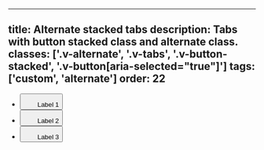 <!--
 *              Copyright (c) 2025 Visa, Inc.
 *
 * Licensed under the Apache License, Version 2.0 (the "License");
 * you may not use this file except in compliance with the License.
 * You may obtain a copy of the License at
 *
 *         http://www.apache.org/licenses/LICENSE-2.0
 *
 * Unless required by applicable law or agreed to in writing, software
 * distributed under the License is distributed on an "AS IS" BASIS,
 * WITHOUT WARRANTIES OR CONDITIONS OF ANY KIND, either express or implied.
 * See the License for the specific language governing permissions and
 * limitations under the License.
 *
 -->
---
title: Alternate stacked tabs
description: Tabs with button stacked class and alternate class. 
classes: ['.v-alternate', '.v-tabs', '.v-button-stacked', '.v-button[aria-selected="true"]']
tags: ['custom', 'alternate']
order: 22
---

<ul class="v-tabs v-tabs-stacked v-icon-two-color v-alternate" role="tablist">
  <li class="v-tab" role="none">
    <button aria-selected="true" class="v-button v-button-tertiary v-button-stacked" role="tab">
      <svg aria-hidden="true" class="v-icon v-icon-visa v-icon-low" height="24" viewbox="0 0 24 24" width="24">
        <use href="#visa-analytics-low">
        </use>
      </svg>
      Label 1
    </button>
  </li>
  <li class="v-tab" role="none">
    <button aria-selected="false" class="v-button v-button-tertiary v-button-stacked" role="tab">
      <svg aria-hidden="true" class="v-icon v-icon-visa v-icon-low" height="24" viewbox="0 0 24 24" width="24">
        <use href="#visa-analytics-low">
        </use>
      </svg>
      Label 2
    </button>
  </li>
  <li class="v-tab" role="none">
    <button aria-selected="false" class="v-button v-button-tertiary v-button-stacked" role="tab">
      <svg aria-hidden="true" class="v-icon v-icon-visa v-icon-low" height="24" viewbox="0 0 24 24" width="24">
        <use href="#visa-analytics-low">
        </use>
      </svg>
      Label 3
    </button>
  </li>
</ul>
